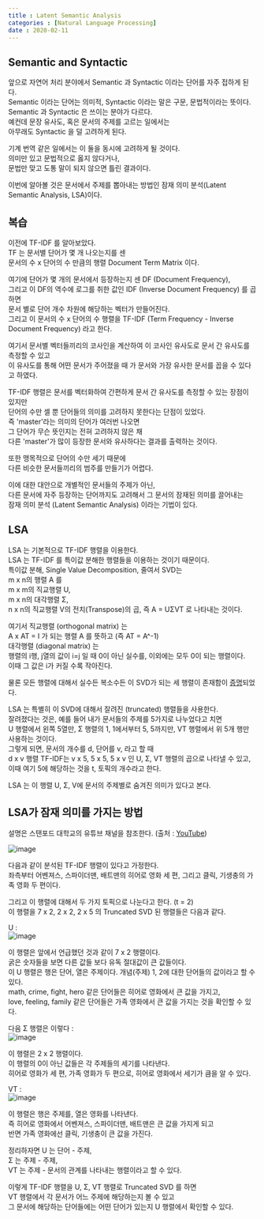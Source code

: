 ```yaml
---
title : Latent Semantic Analysis
categories : [Natural Language Processing]
date : 2020-02-11
---
```


## Semantic and Syntactic

앞으로 자연어 처리 분야에서 Semantic 과 Syntactic 이라는 단어를 자주 접하게 된다.  
Semantic 이라는 단어는 의미적, Syntactic 이라는 말은 구문, 문법적이라는 뜻이다.  
Semantic 과 Syntactic 은 쓰이는 분야가 다르다.  
예컨데 문장 유사도, 혹은 문서의 주제를 고르는 일에서는  
아무래도 Syntactic 을 덜 고려하게 된다.  

기계 번역 같은 일에서는 이 둘을 동시에 고려하게 될 것이다.  
의미만 있고 문법적으로 옳지 않다거나,  
문법만 맞고 도통 말이 되지 않으면 틀린 결과이다.  

이번에 알아볼 것은 문서에서 주제를 뽑아내는 방법인 잠재 의미 분석(Latent Semantic Analysis, LSA)이다.  


## 복습

이전에 TF-IDF 를 알아보았다.  
TF 는 문서별 단어가 몇 개 나오는지를 센  
문서의 수 x 단어의 수 만큼의 행렬 Document Term Matrix 이다.  

여기에 단어가 몇 개의 문서에서 등장하는지 센 DF (Document Frequency),  
그리고 이 DF의 역수에 로그를 취한 값인 IDF (Inverse Document Frequency) 를 곱하면  
문서 별로 단어 개수 차원에 해당하는 벡터가 만들어진다.  
그리고 이 문서의 수 x 단어의 수 행렬을 TF-IDF (Term Frequency - Inverse Document Frequency) 라고 한다.  

여기서 문서별 벡터들끼리의 코사인을 계산하여 이 코사인 유사도로 문서 간 유사도를 측정할 수 있고  
이 유사도를 통해 어떤 문서가 주어졌을 때 가 문서와 가장 유사한 문서를 꼽을 수 있다고 하였다.  

TF-IDF 행렬은 문서를 벡터화하여 간편하게 문서 간 유사도를 측정할 수 있는 장점이 있지만  
단어의 수만 셀 뿐 단어들의 의미를 고려하지 못한다는 단점이 있었다.  
즉 'master'라는 의미의 단어가 여러번 나오면  
그 단어가 무슨 뜻인지는 전혀 고려하지 않은 채  
다른 'master'가 많이 등장한 문서와 유사하다는 결과를 출력하는 것이다.  

또한 맹목적으로 단어의 수만 세기 때문에  
다른 비슷한 문서들끼리의 범주를 만들기가 어렵다.  

이에 대한 대안으로 개별적인 문서들의 주제가 아닌,  
다른 문서에 자주 등장하는 단어까지도 고려해서 그 문서의 잠재된 의미를 끌어내는  
잠재 의미 분석 (Latent Semantic Analysis) 이라는 기법이 있다.  



## LSA

LSA 는 기본적으로 TF-IDF 행렬을 이용한다.  
LSA 는 TF-IDF 를 특이값 분해한 행렬들을 이용하는 것이기 때문이다.  
특이값 분해, Single Value Decomposition, 줄여서 SVD는  
m x n의 행렬 A 를  
m x m의 직교행렬 U,  
m x n의 대각행렬 Σ,  
n x n의 직교행렬 V의 전치(Transpose)의 곱, 즉 A = UΣVT 로 나타내는 것이다.  

여기서 직교행렬 (orthogonal matrix) 는  
A x AT = I 가 되는 행렬 A 를 뜻하고 (즉 AT = A^-1)  
대각행렬 (diagonal matrix) 는  
행렬의 i행, j열의 값이 i=j 일 때 0이 아닌 실수를, 이외에는 모두 0이 되는 행렬이다.  
이때 그 값은 i가 커질 수록 작아진다.  

물론 모든 행렬에 대해서 실수든 복소수든 이 SVD가 되는 세 행렬이 존재함이 [증명](https://en.wikipedia.org/wiki/Singular_value_decomposition#Existence_proofs)되었다.  

LSA 는 특별히 이 SVD에 대해서 잘려진 (truncated) 행렬들을 사용한다.  
잘려졌다는 것은, 예를 들어 내가 문서들의 주제를 5가지로 나누었다고 치면  
U 행렬에서 왼쪽 5열만, Σ 행렬의 1, 1에서부터 5, 5까지만, VT 행렬에서 위 5개 행만 사용하는 것이다.  
그렇게 되면, 문서의 개수를 d, 단어를 v, 라고 할 때  
d x v 행렬 TF-IDF는 v x 5, 5 x 5, 5 x v 인 U, Σ, VT 행렬의 곱으로 나타낼 수 있고,   
이때 여기 5에 해당하는 것을 t, 토픽의 개수라고 한다.  

LSA 는 이 행렬 U, Σ, V에 문서의 주제별로 숨겨진 의미가 있다고 본다.  

## LSA가 잠재 의미를 가지는 방법

설명은 스탠포드 대학교의 유튜브 채널을 참조한다. (출처 : [YouTube](https://www.youtube.com/watch?v=P5mlg91as1c))

![image](https://user-images.githubusercontent.com/22045424/74239925-36adbc00-4d1c-11ea-82d5-3c765ce7832d.png)

다음과 같이 분석된 TF-IDF 행렬이 있다고 가정한다.  
좌측부터 어벤져스, 스파이더맨, 배트맨의 히어로 영화 세 편, 그리고 클릭, 기생충의 가족 영화 두 편이다.  

그리고 이 행렬에 대해서 두 가지 토픽으로 나눈다고 한다. (t = 2)  
이 행렬을 7 x 2, 2 x 2, 2 x 5 의 Truncated SVD 된 행렬들은 다음과 같다.  

U :  
![image](https://user-images.githubusercontent.com/22045424/74240557-98baf100-4d1d-11ea-9b65-d172fd40d604.png)

이 행렬은 앞에서 언급했던 것과 같이 7 x 2 행렬이다.  
굵은 숫자들을 보면 다른 값들 보다 유독 절대값이 큰 값들이다.  
이 U 행렬은 행은 단어, 열은 주제이다. 개념(주제) 1, 2에 대한 단어들의 값이라고 할 수 있다.  
math, crime, fight, hero 같은 단어들은 히어로 영화에서 큰 값을 가지고,  
love, feeling, family 같은 단어들은 가족 영화에서 큰 값을 가지는 것을 확인할 수 있다.  

다음 Σ 행렬은 이렇다 :   
![image](https://user-images.githubusercontent.com/22045424/74240600-aec8b180-4d1d-11ea-855d-5f4cd8b36e87.png)

이 행렬은 2 x 2 행렬이다.  
이 행렬의 0이 아닌 값들은 각 주제들의 세기를 나타낸다.  
히어로 영화가 세 편, 가족 영화가 두 편으로, 히어로 영화에서 세기가 큼을 알 수 있다.  

VT :   
![image](https://user-images.githubusercontent.com/22045424/74240619-b5efbf80-4d1d-11ea-9593-ad93c659bc20.png)

이 행렬은 행은 주제를, 열은 영화를 나타낸다.  
즉 히어로 영화에서 어벤져스, 스파이더맨, 배트맨은 큰 값을 가지게 되고  
반면 가족 영화에선 클릭, 기생충이 큰 값을 가진다.  

정리하자면 U 는 단어 - 주제,  
Σ 는 주제 - 주제,  
VT 는 주제 - 문서의 관계를 나타내는 행렬이라고 할 수 있다.  

이렇게 TF-IDF 행렬을 U, Σ, VT 행렬로 Truncated SVD 를 하면  
VT 행렬에서 각 문서가 어느 주제에 해당하는지 볼 수 있고  
그 문서에 해당하는 단어들에는 어떤 단어가 있는지 U 행렬에서 확인할 수 있다.  

